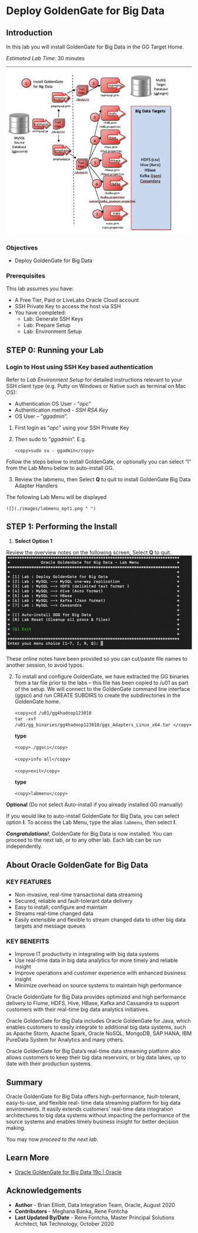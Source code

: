 # Deploy GoldenGate for Big Data

## Introduction

In this lab you will install GoldenGate for Big Data in the GG Target Home.

*Estimated Lab Time*:  30 minutes

  ![](./images/image110_1.png " ")

### Objectives
- Deploy GoldenGate for Big Data

### Prerequisites
This lab assumes you have:
- A Free Tier, Paid or LiveLabs Oracle Cloud account
- SSH Private Key to access the host via SSH
- You have completed:
    - Lab: Generate SSH Keys
    - Lab: Prepare Setup
    - Lab: Environment Setup

## **STEP 0:** Running your Lab
### Login to Host using SSH Key based authentication
Refer to *Lab Environment Setup* for detailed instructions relevant to your SSH client type (e.g. Putty on Windows or Native such as terminal on Mac OS):
  - Authentication OS User - “*opc*”
  - Authentication method - *SSH RSA Key*
  - OS User – “*ggadmin*”.

1. First login as “*opc*” using your SSH Private Key

2. Then sudo to “*ggadmin*”. E.g.

    ```
    <copy>sudo su - ggadmin</copy>
    ```
Follow the steps below to install GoldenGate, or optionally you can select “I” from the Lab Menu below to auto-install GG.

3. Review the labmenu, then Select **Q** to quit to install GoldenGate Big Data Adapter Handlers

  The following Lab Menu will be displayed

    ![](./images/labmenu_opt1.png " ")

## **STEP 1**: Performing the Install

1.  **Select Option 1**

  Review the overview notes on the following screen, Select **Q** to quit.
      ![](./images/labmenu_opt1.png " ")

  These online notes have been provided so you can cut/paste file names to another session, to avoid typos.

2. To install and configure GoldenGate, we have extracted the GG binaries from a tar file prior to the labs – this file has been copied to /u01 as part of the setup. We will connect to the GoldenGate command line interface (ggsci) and run CREATE SUBDIRS to create the subdirectories in the GoldenGate home.

    ```
    <copy>cd /u01/gg4hadoop123010
    tar -xvf  /u01/gg_binaries/gg4hadoop123010/ggs_Adapters_Linux_x64.tar </copy>
    ```
    **type**

    ```
    <copy>./ggsci</copy>

    <copy>info all</copy>

    <copy>exit</copy>
    ```
    **type**
    ```
    <copy>labmenu</copy>
    ```

**Optional**  (Do not select Auto-install if you already installed GG manually)

If you would like to auto-install GoldenGate for Big Data, you can select option **I**. To access the Lab Menu, type the alias `labmenu`, then select **I**.

***Congratulations!***, GoldenGate for Big Data is now installed. You can proceed to the next lab, or to any other lab. Each lab can be run independently.

## About Oracle GoldenGate for Big Data

### KEY FEATURES

  - Non-invasive, real-time transactional data streaming
  - Secured, reliable and fault-tolerant data delivery
  - Easy to install, configure and maintain
  - Streams real-time changed data
  - Easily extensible and flexible to stream changed data to other big data targets and message queues

### KEY BENEFITS

  - Improve IT productivity in integrating with big data systems
  - Use real-time data in big data analytics for more timely and reliable insight
  - Improve operations and customer experience with enhanced business insight
  - Minimize overhead on source systems to maintain high performance

Oracle GoldenGate for Big Data provides optimized and high performance delivery to Flume, HDFS, Hive, HBase, Kafka and Cassandra to support customers with their real-time big data analytics initiatives.

Oracle GoldenGate for Big Data includes Oracle GoldenGate for Java, which enables customers to easily integrate to additional big data systems, such as Apache Storm, Apache Spark, Oracle NoSQL, MongoDB, SAP HANA, IBM PureData System for Analytics and many others.

Oracle GoldenGate for Big Data’s real-time data streaming platform also allows customers to keep their big data reservoirs, or big data lakes, up to date with their production systems.

## Summary

Oracle GoldenGate for Big Data offers high-performance, fault-tolerant, easy-to-use, and flexible real- time data streaming platform for big data environments. It easily extends customers’ real-time data
integration architectures to big data systems without impacting the performance of the source systems and enables timely business insight for better decision making.

You may now *proceed to the next lab*.

## Learn More

* [Oracle GoldenGate for Big Data 19c | Oracle](https://www.oracle.com/middleware/data-integration/goldengate/big-data/)

## Acknowledgements
* **Author** - Brian Elliott, Data Integration Team, Oracle, August 2020
* **Contributors** - Meghana Banka, Rene Fontcha
* **Last Updated By/Date** - Rene Fontcha, Master Principal Solutions Architect, NA Technology, October 2020



